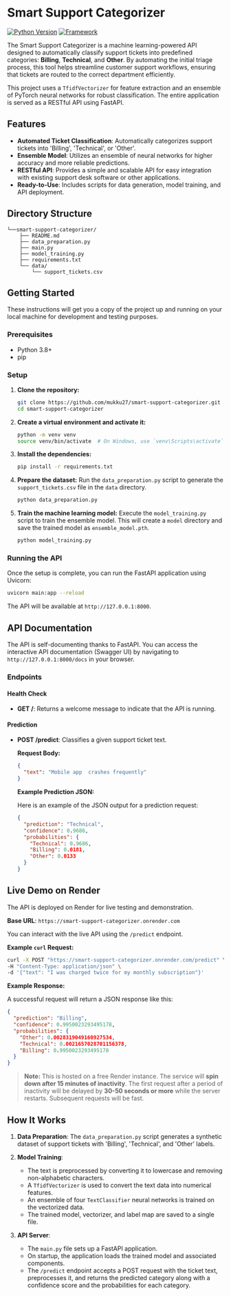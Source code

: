# Smart Support Categorizer

[![Python Version](https://img.shields.io/badge/Python-3.13-blue.svg)](https://www.python.org/downloads/)
[![Framework](https://img.shields.io/badge/Framework-FastAPI-green.svg)](https://fastapi.tiangolo.com/)

The Smart Support Categorizer is a machine learning-powered API designed to automatically classify support tickets into predefined categories: **Billing**, **Technical**, and **Other**. By automating the initial triage process, this tool helps streamline customer support workflows, ensuring that tickets are routed to the correct department efficiently.

This project uses a `TfidfVectorizer` for feature extraction and an ensemble of PyTorch neural networks for robust classification. The entire application is served as a RESTful API using FastAPI.

## Features

- **Automated Ticket Classification**: Automatically categorizes support tickets into 'Billing', 'Technical', or 'Other'.
- **Ensemble Model**: Utilizes an ensemble of neural networks for higher accuracy and more reliable predictions.
- **RESTful API**: Provides a simple and scalable API for easy integration with existing support desk software or other applications.
- **Ready-to-Use**: Includes scripts for data generation, model training, and API deployment.

## Directory Structure

```
└──smart-support-categorizer/
    ├── README.md
    ├── data_preparation.py
    ├── main.py
    ├── model_training.py
    ├── requirements.txt
    └── data/
        └── support_tickets.csv

```

## Getting Started

These instructions will get you a copy of the project up and running on your local machine for development and testing purposes.

### Prerequisites

- Python 3.8+
- pip

### Setup

1.  **Clone the repository:**
    ```bash
    git clone https://github.com/mukku27/smart-support-categorizer.git
    cd smart-support-categorizer
    ```

2.  **Create a virtual environment and activate it:**
    ```bash
    python -m venv venv
    source venv/bin/activate  # On Windows, use `venv\Scripts\activate`
    ```

3.  **Install the dependencies:**
    ```bash
    pip install -r requirements.txt
    ```

4.  **Prepare the dataset:**
    Run the `data_preparation.py` script to generate the `support_tickets.csv` file in the `data` directory.
    ```bash
    python data_preparation.py
    ```

5.  **Train the machine learning model:**
    Execute the `model_training.py` script to train the ensemble model. This will create a `model` directory and save the trained model as `ensemble_model.pth`.
    ```bash
    python model_training.py
    ```

### Running the API

Once the setup is complete, you can run the FastAPI application using Uvicorn:

```bash
uvicorn main:app --reload
```

The API will be available at `http://127.0.0.1:8000`.

## API Documentation

The API is self-documenting thanks to FastAPI. You can access the interactive API documentation (Swagger UI) by navigating to `http://127.0.0.1:8000/docs` in your browser.

### Endpoints

#### Health Check

-   **GET /**: Returns a welcome message to indicate that the API is running.

#### Prediction

-   **POST /predict**: Classifies a given support ticket text.

    **Request Body:**
    ```json
    {
      "text": "Mobile app  crashes frequently"
    }
    ```

    **Example Prediction JSON:**

    Here is an example of the JSON output for a prediction request:
    ```json
    {
      "prediction": "Technical",
      "confidence": 0.9686,
      "probabilities": {
        "Technical": 0.9686,
        "Billing": 0.0181,
        "Other": 0.0133
      }
    }
    ```

## Live Demo on Render

The API is deployed on Render for live testing and demonstration.

**Base URL**: `https://smart-support-categorizer.onrender.com`

You can interact with the live API using the `/predict` endpoint.

**Example `curl` Request:**

```bash
curl -X POST "https://smart-support-categorizer.onrender.com/predict" \
-H "Content-Type: application/json" \
-d '{"text": "I was charged twice for my monthly subscription"}'
```
**Example Response:**

A successful request will return a JSON response like this:
```json
{
  "prediction": "Billing",
  "confidence": 0.9950023293495178,
  "probabilities": {
    "Other": 0.0028319049160927534,
    "Technical": 0.0021657028701156378,
    "Billing": 0.9950023293495178
  }
}
```

> **Note:** This is hosted on a free Render instance. The service will **spin down after 15 minutes of inactivity**. The first request after a period of inactivity will be delayed by **30-50 seconds or more** while the server restarts. Subsequent requests will be fast.


## How It Works

1.  **Data Preparation**: The `data_preparation.py` script generates a synthetic dataset of support tickets with 'Billing', 'Technical', and 'Other' labels.

2.  **Model Training**:
    -   The text is preprocessed by converting it to lowercase and removing non-alphabetic characters.
    -   A `TfidfVectorizer` is used to convert the text data into numerical features.
    -   An ensemble of four `TextClassifier` neural networks is trained on the vectorized data.
    -   The trained model, vectorizer, and label map are saved to a single file.

3.  **API Server**:
    -   The `main.py` file sets up a FastAPI application.
    -   On startup, the application loads the trained model and associated components.
    -   The `/predict` endpoint accepts a POST request with the ticket text, preprocesses it, and returns the predicted category along with a confidence score and the probabilities for each category.
